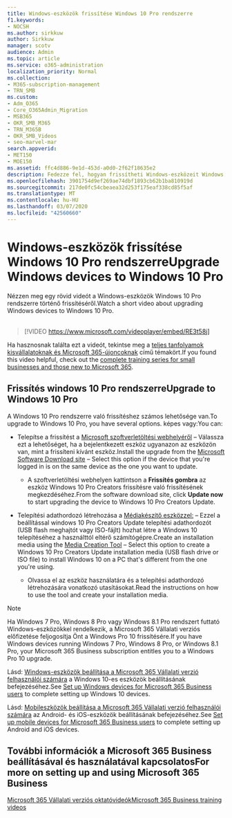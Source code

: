 ```yaml
---
title: Windows-eszközök frissítése Windows 10 Pro rendszerre
f1.keywords:
- NOCSH
ms.author: sirkkuw
author: Sirkkuw
manager: scotv
audience: Admin
ms.topic: article
ms.service: o365-administration
localization_priority: Normal
ms.collection:
- M365-subscription-management
- TRN_SMB
ms.custom:
- Adm_O365
- Core_O365Admin_Migration
- MSB365
- OKR_SMB_M365
- TRN_M365B
- OKR_SMB_Videos
- seo-marvel-mar
search.appverid:
- MET150
- MOE150
ms.assetid: ffc4d886-9e1d-453d-a0d0-2f62f18635e2
description: Fedezze fel, hogyan frissítheti Windows-eszközeit Windows 10 Pro rendszerre, hogy fejlettebb biztonsági és üzleti hálózati funkciókat használhasson.
ms.openlocfilehash: 3901754d9ef269ae74dbf1893cb62b1ba810919d
ms.sourcegitcommit: 217de0fc54cbeaea32d253f175eaf338cd85f5af
ms.translationtype: MT
ms.contentlocale: hu-HU
ms.lasthandoff: 03/07/2020
ms.locfileid: "42560660"
---
```

# <a name="upgrade-windows-devices-to-windows-10-pro"></a><span data-ttu-id="3c9ee-103">Windows-eszközök frissítése Windows 10 Pro rendszerre</span><span class="sxs-lookup"><span data-stu-id="3c9ee-103">Upgrade Windows devices to Windows 10 Pro</span></span>

<span data-ttu-id="3c9ee-104">Nézzen meg egy rövid videót a Windows-eszközök Windows 10 Pro rendszerre történő frissítéséről.</span><span class="sxs-lookup"><span data-stu-id="3c9ee-104">Watch a short video about upgrading Windows devices to Windows 10 Pro.</span></span><br><br>

> [!VIDEO https://www.microsoft.com/videoplayer/embed/RE3t58j] 

<span data-ttu-id="3c9ee-105">Ha hasznosnak találta ezt a videót, tekintse meg a [teljes tanfolyamok kisvállalatoknak és Microsoft 365-újoncoknak](https://support.office.com/article/6ab4bbcd-79cf-4000-a0bd-d42ce4d12816) című témakört.</span><span class="sxs-lookup"><span data-stu-id="3c9ee-105">If you found this video helpful, check out the [complete training series for small businesses and those new to Microsoft 365](https://support.office.com/article/6ab4bbcd-79cf-4000-a0bd-d42ce4d12816).</span></span>

## <a name="upgrade-to-windows-10-pro"></a><span data-ttu-id="3c9ee-106">Frissítés windows 10 Pro rendszerre</span><span class="sxs-lookup"><span data-stu-id="3c9ee-106">Upgrade to Windows 10 Pro</span></span>
  
<span data-ttu-id="3c9ee-107">A Windows 10 Pro rendszerre való frissítéshez számos lehetősége van.</span><span class="sxs-lookup"><span data-stu-id="3c9ee-107">To upgrade to Windows 10 Pro, you have several options.</span></span> <span data-ttu-id="3c9ee-108">képes vagy:</span><span class="sxs-lookup"><span data-stu-id="3c9ee-108">You can:</span></span>
    
- <span data-ttu-id="3c9ee-109">Telepítse a frissítést a [Microsoft szoftverletöltési webhelyéről](https://go.microsoft.com/fwlink/?LinkID=836951 ) &ndash; Válassza ezt a lehetőséget, ha a bejelentkezett eszköz ugyanazon az eszközön van, mint a frissíteni kívánt eszköz.</span><span class="sxs-lookup"><span data-stu-id="3c9ee-109">Install the upgrade from the [Microsoft Software Download site](https://go.microsoft.com/fwlink/?LinkID=836951 ) &ndash; Select this option if the device that you're logged in is on the same device as the one you want to update.</span></span> 

    - <span data-ttu-id="3c9ee-110">A szoftverletöltési webhelyen kattintson a **Frissítés gombra** az eszköz Windows 10 Pro Creators frissítésre való frissítésének megkezdéséhez.</span><span class="sxs-lookup"><span data-stu-id="3c9ee-110">From the software download site, click **Update now** to start upgrading the device to Windows 10 Pro Creators Update.</span></span> 
    
- <span data-ttu-id="3c9ee-111">Telepítési adathordozó létrehozása a [Médiakészítő eszközzel:](https://go.microsoft.com/fwlink/?LinkID=836960) &ndash; Ezzel a beállítással windows 10 Pro Creators Update telepítési adathordozót (USB flash meghajtót vagy ISO-fájlt) hozhat létre a Windows 10 telepítéséhez a használttól eltérő számítógépre.</span><span class="sxs-lookup"><span data-stu-id="3c9ee-111">Create an installation media using the [Media Creation Tool](https://go.microsoft.com/fwlink/?LinkID=836960) &ndash; Select this option to create a Windows 10 Pro Creators Update installation media (USB flash drive or ISO file) to install Windows 10 on a PC that's different from the one you're using.</span></span>

    - <span data-ttu-id="3c9ee-112">Olvassa el az eszköz használatára és a telepítési adathordozó létrehozására vonatkozó utasításokat.</span><span class="sxs-lookup"><span data-stu-id="3c9ee-112">Read the instructions on how to use the tool and create your installation media.</span></span> 

> [!NOTE]
> <span data-ttu-id="3c9ee-113">Ha Windows 7 Pro, Windows 8 Pro vagy Windows 8.1 Pro rendszert futtató Windows-eszközökkel rendelkezik, a Microsoft 365 Vállalati verziós előfizetése feljogosítja Önt a Windows Pro 10 frissítésére.</span><span class="sxs-lookup"><span data-stu-id="3c9ee-113">If you have Windows devices running Windows 7 Pro, Windows 8 Pro, or Windows 8.1 Pro, your Microsoft 365 Business subscription entitles you to a Windows Pro 10 upgrade.</span></span>
    
<span data-ttu-id="3c9ee-114">Lásd: [Windows-eszközök beállítása a Microsoft 365 Vállalati verzió felhasználói számára](set-up-windows-devices.md) a Windows 10-es eszközök beállításának befejezéséhez.</span><span class="sxs-lookup"><span data-stu-id="3c9ee-114">See [Set up Windows devices for Microsoft 365 Business users](set-up-windows-devices.md) to complete setting up Windows 10 devices.</span></span> 
  
<span data-ttu-id="3c9ee-115">Lásd: [Mobileszközök beállítása a Microsoft 365 Vállalati verzió felhasználói számára](set-up-mobile-devices.md) az Android- és iOS-eszközök beállításának befejezéséhez.</span><span class="sxs-lookup"><span data-stu-id="3c9ee-115">See [Set up mobile devices for Microsoft 365 Business users](set-up-mobile-devices.md) to complete setting up Android and iOS devices.</span></span> 
  
## <a name="for-more-on-setting-up-and-using-microsoft-365-business"></a><span data-ttu-id="3c9ee-116">További információk a Microsoft 365 Business beállításával és használatával kapcsolatos</span><span class="sxs-lookup"><span data-stu-id="3c9ee-116">For more on setting up and using Microsoft 365 Business</span></span>

[<span data-ttu-id="3c9ee-117">Microsoft 365 Vállalati verziós oktatóvideók</span><span class="sxs-lookup"><span data-stu-id="3c9ee-117">Microsoft 365 Business training videos</span></span>](https://support.office.com/article/6ab4bbcd-79cf-4000-a0bd-d42ce4d12816)
